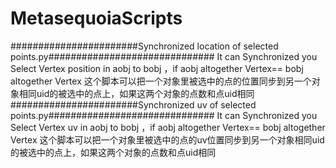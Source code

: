 # MetasequoiaScripts
#######################Synchronized location of selected points.py##############################
It can Synchronized you Select Vertex position in aobj to bobj ，if aobj  altogether Vertex== bobj  altogether Vertex
这个脚本可以把一个对象里被选中的点的位置同步到另一个对象相同uid的被选中的点上，如果这两个对象的点数和点uid相同
#######################Synchronized uv of selected points.py##############################
It can Synchronized you Select Vertex uv in aobj to bobj ，if aobj  altogether Vertex== bobj  altogether Vertex
这个脚本可以把一个对象里被选中的点的uv位置同步到另一个对象相同uid的被选中的点上，如果这两个对象的点数和点uid相同
